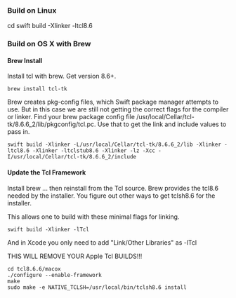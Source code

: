 ### Build on Linux

cd <checkout>
swift build -Xlinker -ltcl8.6

### Build on OS X with Brew

#### Brew Install
Install tcl with brew.  Get version 8.6+.

```
brew install tcl-tk
```

Brew creates pkg-config files, which Swift package manager attempts to use.  But in this case we are still not getting the correct flags for the compiler or linker. Find your brew package config file /usr/local/Cellar/tcl-tk/8.6.6_2/lib/pkgconfig/tcl.pc. Use that to get the link and include values to pass in.
```
swift build -Xlinker -L/usr/local/Cellar/tcl-tk/8.6.6_2/lib -Xlinker -ltcl8.6 -Xlinker -ltclstub8.6 -Xlinker -lz -Xcc -I/usr/local/Cellar/tcl-tk/8.6.6_2/include
```

#### Update the Tcl Framework

Install brew ... then reinstall from the Tcl source.  Brew provides the tcl8.6 needed by the installer.  You figure out other ways to get tclsh8.6 for the installer.

This allows one to build with these minimal flags for linking.
```
swift build -Xlinker -lTcl
```
And in Xcode you only need to add "Link/Other Libraries" as -lTcl

THIS WILL REMOVE YOUR Apple Tcl BUILDS!!!
```
cd tcl8.6.6/macox
./configure --enable-framework
make
sudo make -e NATIVE_TCLSH=/usr/local/bin/tclsh8.6 install
```
